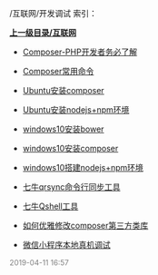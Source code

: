 /互联网/开发调试 索引：


**[上一级目录/互联网](/互联网/index.md)**

- [Composer-PHP开发者务必了解](/互联网/开发调试/Composer-PHP开发者务必了解.md)

- [Composer常用命令](/互联网/开发调试/Composer常用命令.md)

- [Ubuntu安装composer](/互联网/开发调试/Ubuntu安装composer.md)

- [Ubuntu安装nodejs+npm环境](/互联网/开发调试/Ubuntu安装nodejs+npm环境.md)

- [windows10安装bower](/互联网/开发调试/windows10安装bower.md)

- [windows10安装composer](/互联网/开发调试/windows10安装composer.md)

- [windows10搭建nodejs+npm环境](/互联网/开发调试/windows10搭建nodejs+npm环境.md)

- [七牛qrsync命令行同步工具](/互联网/开发调试/七牛qrsync命令行同步工具.md)

- [七牛Qshell工具](/互联网/开发调试/七牛Qshell工具.md)

- [如何优雅修改composer第三方类库](/互联网/开发调试/如何优雅修改composer第三方类库.md)

- [微信小程序本地真机调试](/互联网/开发调试/微信小程序本地真机调试.md)


<font size=2 color='grey'> 2019-04-11 16:57 </font>